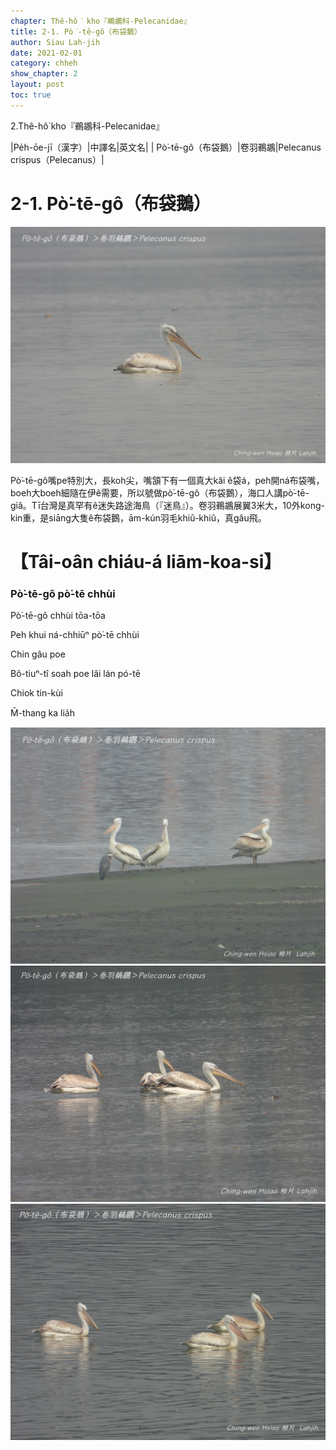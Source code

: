 ```yaml
---
chapter: Thê-hô͘ kho『鵜鶘科-Pelecanidae』
title: 2-1. Pò͘-tē-gô（布袋鵝）
author: Siau Lah-jih
date: 2021-02-01
category: chheh
show_chapter: 2
layout: post
toc: true
---
```


2.Thê-hô͘ kho『鵜鶘科-Pelecanidae』

|Pe̍h-ōe-jī（漢字）|中譯名|英文名|
| Pò͘-tē-gô（布袋鵝）|卷羽鵜鶘|Pelecanus crispus（Pelecanus）|


# 2-1. Pò͘-tē-gô（布袋鵝）

![](../too5/02/2-1-3.布袋鵝.jpg)

Pò͘-tē-gô嘴pe特別大，長koh尖，嘴頷下有一個真大kâi ê袋á，peh開ná布袋嘴，boeh大boeh細隨在伊ê需要，所以號做pò͘-tē-gô（布袋鵝），海口人講pò͘-tē-giâ。Tī台灣是真罕有ê迷失路途海鳥（『迷鳥』）。卷羽鵜鶘展翼3米大，10外kong-kin重，是siāng大隻ê布袋鵝，ām-kún羽毛khiû-khiû，真gâu飛。

# 【Tâi-oân chiáu-á liām-koa-si】

### **Pò͘-tē-gô pò͘-tē chhùi**

Pò͘-tē-gô chhùi tōa-tōa

Peh khui ná-chhiūⁿ pò͘-tē chhùi

Chin gâu poe

Bô-tiuⁿ-tî soah poe lâi lán pó-tē

Chiok tin-kùi

M̄-thang ka lia̍h


![](../too5/02/2-1-1.布袋鵝.jpg)
![](../too5/02/2-1-4.布袋鵝.jpg)
![](../too5/02/2-2-2.布袋鵝.jpg)


